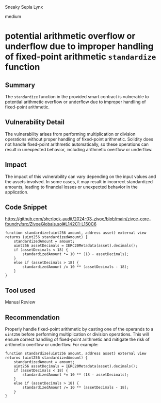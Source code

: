 Sneaky Sepia Lynx

medium

# potential arithmetic overflow or underflow due to improper handling of fixed-point arithmetic `standardize` function

## Summary
The `standardize` function in the provided smart contract is vulnerable to potential arithmetic overflow or underflow due to improper handling of fixed-point arithmetic.

## Vulnerability Detail
The vulnerability arises from performing multiplication or division operations without proper handling of fixed-point arithmetic. Solidity does not handle fixed-point arithmetic automatically, so these operations can result in unexpected behavior, including arithmetic overflow or underflow.

## Impact
The impact of this vulnerability can vary depending on the input values and the assets involved. In some cases, it may result in incorrect standardized amounts, leading to financial losses or unexpected behavior in the application.

## Code Snippet
https://github.com/sherlock-audit/2024-03-zivoe/blob/main/zivoe-core-foundry/src/ZivoeGlobals.sol#L142C1-L150C6
```solidity
function standardize(uint256 amount, address asset) external view returns (uint256 standardizedAmount) {
    standardizedAmount = amount;
    uint256 assetDecimals = IERC20Metadata(asset).decimals();
    if (assetDecimals < 18) { 
        standardizedAmount *= 10 ** (18 - assetDecimals); 
    } 
    else if (assetDecimals > 18) { 
        standardizedAmount /= 10 ** (assetDecimals - 18);
    }
}
```

## Tool used
Manual Review

## Recommendation
Properly handle fixed-point arithmetic by casting one of the operands to a `uint256` before performing multiplication or division operations. This will ensure correct handling of fixed-point arithmetic and mitigate the risk of arithmetic overflow or underflow. For example:

```solidity
function standardize(uint256 amount, address asset) external view returns (uint256 standardizedAmount) {
    standardizedAmount = amount;
    uint256 assetDecimals = IERC20Metadata(asset).decimals();
    if (assetDecimals < 18) { 
        standardizedAmount *= 10 ** (18 - assetDecimals); 
    } 
    else if (assetDecimals > 18) { 
        standardizedAmount /= 10 ** (assetDecimals - 18);
    }
}
```
